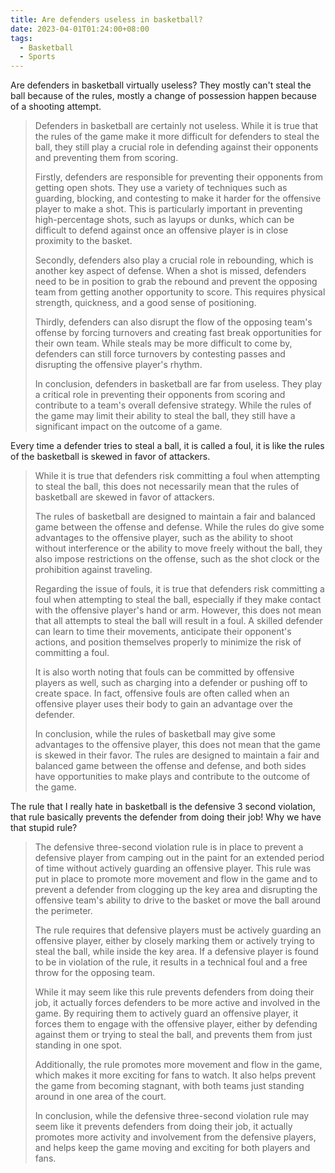 ```yaml
---
title: Are defenders useless in basketball?
date: 2023-04-01T01:24:00+08:00
tags:
  - Basketball
  - Sports
---
```

Are defenders in basketball virtually useless? They mostly can't steal the ball because of the rules, mostly a change of possession happen because of a shooting attempt.

> Defenders in basketball are certainly not useless. While it is true that the rules of the game make it more difficult for defenders to steal the ball, they still play a crucial role in defending against their opponents and preventing them from scoring.
> 
> Firstly, defenders are responsible for preventing their opponents from getting open shots. They use a variety of techniques such as guarding, blocking, and contesting to make it harder for the offensive player to make a shot. This is particularly important in preventing high-percentage shots, such as layups or dunks, which can be difficult to defend against once an offensive player is in close proximity to the basket.
> 
> Secondly, defenders also play a crucial role in rebounding, which is another key aspect of defense. When a shot is missed, defenders need to be in position to grab the rebound and prevent the opposing team from getting another opportunity to score. This requires physical strength, quickness, and a good sense of positioning.
> 
> Thirdly, defenders can also disrupt the flow of the opposing team's offense by forcing turnovers and creating fast break opportunities for their own team. While steals may be more difficult to come by, defenders can still force turnovers by contesting passes and disrupting the offensive player's rhythm.
> 
> In conclusion, defenders in basketball are far from useless. They play a critical role in preventing their opponents from scoring and contribute to a team's overall defensive strategy. While the rules of the game may limit their ability to steal the ball, they still have a significant impact on the outcome of a game.

Every time a defender tries to steal a ball, it is called a foul, it is like the rules of the basketball is skewed in favor of attackers.

> While it is true that defenders risk committing a foul when attempting to steal the ball, this does not necessarily mean that the rules of basketball are skewed in favor of attackers.
> 
> The rules of basketball are designed to maintain a fair and balanced game between the offense and defense. While the rules do give some advantages to the offensive player, such as the ability to shoot without interference or the ability to move freely without the ball, they also impose restrictions on the offense, such as the shot clock or the prohibition against traveling.
> 
> Regarding the issue of fouls, it is true that defenders risk committing a foul when attempting to steal the ball, especially if they make contact with the offensive player's hand or arm. However, this does not mean that all attempts to steal the ball will result in a foul. A skilled defender can learn to time their movements, anticipate their opponent's actions, and position themselves properly to minimize the risk of committing a foul.
> 
> It is also worth noting that fouls can be committed by offensive players as well, such as charging into a defender or pushing off to create space. In fact, offensive fouls are often called when an offensive player uses their body to gain an advantage over the defender.
> 
> In conclusion, while the rules of basketball may give some advantages to the offensive player, this does not mean that the game is skewed in their favor. The rules are designed to maintain a fair and balanced game between the offense and defense, and both sides have opportunities to make plays and contribute to the outcome of the game.

The rule that I really hate in basketball is the defensive 3 second violation, that rule basically prevents the defender from doing their job! Why we have that stupid rule?

> The defensive three-second violation rule is in place to prevent a defensive player from camping out in the paint for an extended period of time without actively guarding an offensive player. This rule was put in place to promote more movement and flow in the game and to prevent a defender from clogging up the key area and disrupting the offensive team's ability to drive to the basket or move the ball around the perimeter.
> 
> The rule requires that defensive players must be actively guarding an offensive player, either by closely marking them or actively trying to steal the ball, while inside the key area. If a defensive player is found to be in violation of the rule, it results in a technical foul and a free throw for the opposing team.
> 
> While it may seem like this rule prevents defenders from doing their job, it actually forces defenders to be more active and involved in the game. By requiring them to actively guard an offensive player, it forces them to engage with the offensive player, either by defending against them or trying to steal the ball, and prevents them from just standing in one spot.
> 
> Additionally, the rule promotes more movement and flow in the game, which makes it more exciting for fans to watch. It also helps prevent the game from becoming stagnant, with both teams just standing around in one area of the court.
> 
> In conclusion, while the defensive three-second violation rule may seem like it prevents defenders from doing their job, it actually promotes more activity and involvement from the defensive players, and helps keep the game moving and exciting for both players and fans.